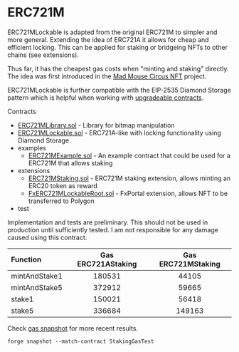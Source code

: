 # ERC721M

ERC721MLockable is adapted from the original ERC721M to simpler and more general.
Extending the idea of ERC721A it allows for cheap and efficient locking.
This can be applied for staking or bridgeing NFTs to other chains (see extensions).

Thus far, it has the cheapest gas costs when "minting and staking" directly.
The idea was first introduced in the [Mad Mouse Circus NFT](https://etherscan.io/address/0x3ad30c5e2985e960e89f4a28efc91ba73e104b77#code) project.

ERC721MLockable is further compatible with the EIP-2535 Diamond Storage pattern
which is helpful when working with [upgradeable contracts](https://github.com/0xPhaze/UDS).

Contracts
- [ERC721MLibrary.sol](./src/ERC721MLibrary.sol) - Library for bitmap manipulation
- [ERC721MLockable.sol](./src/ERC721MLockable.sol) - ERC721A-like with locking functionality using Diamond Storage
- examples
  -   [ERC721MExample.sol](./src/example/ERC721MExample.sol) - An example contract that could be used for a ERC721M that allows staking
- extensions
   -  [ERC721MStaking.sol](./src/extensions/ERC721MStaking.sol) - ERC721M staking extension, allows minting an ERC20 token as reward
   -  [FxERC721MLockableRoot.sol](./src/extensions/FxERC721MLockableRoot.sol) - FxPortal extension, allows NFT to be transferred to Polygon
- test

Implementation and tests are preliminary.
This should not be used in production until sufficiently tested.
I am not responsible for any damage caused using this contract.

| Function      | Gas ERC721AStaking | Gas ERC721MStaking |
| :------------ | :----------------: | :----------------: |
| mintAndStake1 |       180531       |       44105        |
| mintAndStake5 |       372912       |       59665        |
| stake1        |       150021       |       56418        |
| stake5        |       336684       |       149163       |


Check [gas snapshot](.gas-snapshot) for more recent results.

```
forge snapshot --match-contract StakingGasTest
```
